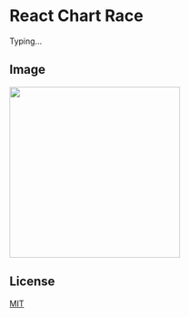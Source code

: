 # React Chart Race

Typing...

## Image

<img src="https://github.com/ugurdalkiran/react-chart-race/blob/master/demo.gif" width="300">

## License

[MIT](https://github.com/ugurdalkiran/react-chart-race/blob/master/LICENSE)